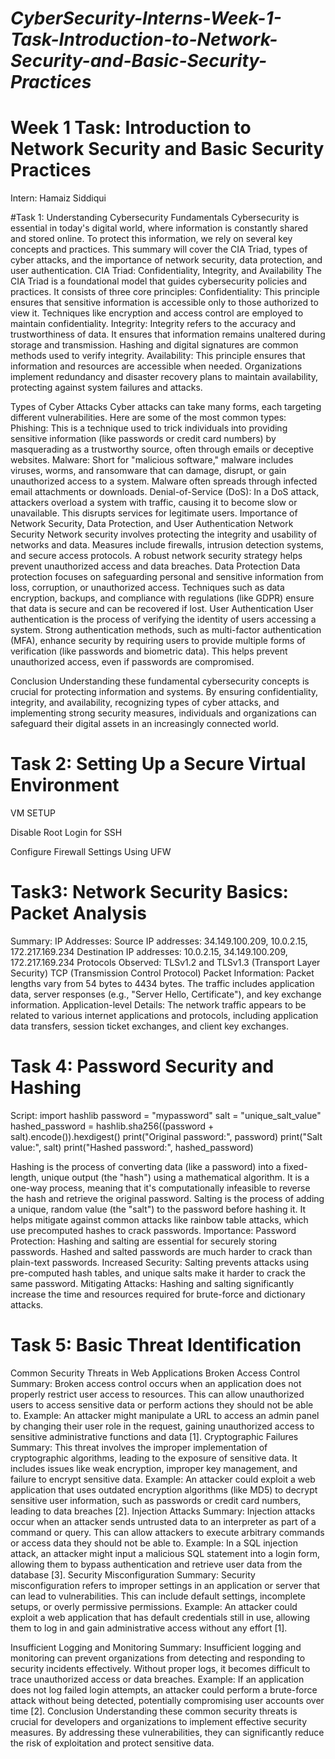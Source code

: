 # *CyberSecurity-Interns-Week-1-Task-Introduction-to-Network-Security-and-Basic-Security-Practices*

# Week 1 Task: Introduction to Network Security and Basic Security Practices

Intern: Hamaiz Siddiqui

#Task 1: Understanding Cybersecurity Fundamentals
Cybersecurity is essential in today's digital world, where information is constantly shared and stored online. To protect this information, we rely on several key concepts and practices. This summary will cover the CIA Triad, types of cyber attacks, and the importance of network security, data protection, and user authentication.
CIA Triad: Confidentiality, Integrity, and Availability
The CIA Triad is a foundational model that guides cybersecurity policies and practices. It consists of three core principles:
Confidentiality: This principle ensures that sensitive information is accessible only to those authorized to view it. Techniques like encryption and access control are employed to maintain confidentiality.
Integrity: Integrity refers to the accuracy and trustworthiness of data. It ensures that information remains unaltered during storage and transmission. Hashing and digital signatures are common methods used to verify integrity.
Availability: This principle ensures that information and resources are accessible when needed. Organizations implement redundancy and disaster recovery plans to maintain availability, protecting against system failures and attacks.

 
Types of Cyber Attacks
Cyber attacks can take many forms, each targeting different vulnerabilities. Here are some of the most common types:
Phishing: This is a technique used to trick individuals into providing sensitive information (like passwords or credit card numbers) by masquerading as a trustworthy source, often through emails or deceptive websites.
Malware: Short for "malicious software," malware includes viruses, worms, and ransomware that can damage, disrupt, or gain unauthorized access to a system. Malware often spreads through infected email attachments or downloads.
Denial-of-Service (DoS): In a DoS attack, attackers overload a system with traffic, causing it to become slow or unavailable. This disrupts services for legitimate users.
Importance of Network Security, Data Protection, and User Authentication
Network Security
Network security involves protecting the integrity and usability of networks and data. Measures include firewalls, intrusion detection systems, and secure access protocols. A robust network security strategy helps prevent unauthorized access and data breaches.
Data Protection
Data protection focuses on safeguarding personal and sensitive information from loss, corruption, or unauthorized access. Techniques such as data encryption, backups, and compliance with regulations (like GDPR) ensure that data is secure and can be recovered if lost.
User Authentication
User authentication is the process of verifying the identity of users accessing a system. Strong authentication methods, such as multi-factor authentication (MFA), enhance security by requiring users to provide multiple forms of verification (like passwords and biometric data). This helps prevent unauthorized access, even if passwords are compromised.

Conclusion
Understanding these fundamental cybersecurity concepts is crucial for protecting information and systems. By ensuring confidentiality, integrity, and availability, recognizing types of cyber attacks, and implementing strong security measures, individuals and organizations can safeguard their digital assets in an increasingly connected world.


# Task 2: Setting Up a Secure Virtual Environment

VM SETUP
 
 


Disable Root Login for SSH
 
 
 
	











Configure Firewall Settings Using UFW
 



# Task3: Network Security Basics: Packet Analysis
 

Summary:
IP Addresses:
Source IP addresses: 34.149.100.209, 10.0.2.15, 172.217.169.234
Destination IP addresses: 10.0.2.15, 34.149.100.209, 172.217.169.234
Protocols Observed:
TLSv1.2 and TLSv1.3 (Transport Layer Security)
TCP (Transmission Control Protocol)
Packet Information:
Packet lengths vary from 54 bytes to 4434 bytes.
The traffic includes application data, server responses (e.g., "Server Hello, Certificate"), and key exchange information.
Application-level Details:
The network traffic appears to be related to various internet applications and protocols, including application data transfers, session ticket exchanges, and client key exchanges.

# Task 4: Password Security and Hashing

Script:
import hashlib
password = "mypassword"
salt = "unique_salt_value"
hashed_password = hashlib.sha256((password + salt).encode()).hexdigest()
print("Original password:", password)
print("Salt value:", salt)
print("Hashed password:", hashed_password)

 
Hashing is the process of converting data (like a password) into a fixed-length, unique output (the "hash") using a mathematical algorithm. It  is a one-way process, meaning that it's computationally infeasible to reverse the hash and retrieve the original password.
Salting is the process of adding a unique, random value (the "salt") to the password before hashing it. It helps mitigate against common attacks like rainbow table attacks, which use precomputed hashes to crack passwords.
Importance:
 Password Protection: Hashing and salting are essential for securely storing passwords. Hashed and salted passwords are much harder to crack than plain-text passwords.
 Increased Security: Salting prevents attacks using pre-computed hash tables, and unique salts make it harder to crack the same password.
 Mitigating Attacks: Hashing and salting significantly increase the time and resources required for brute-force and dictionary attacks.

# Task 5: Basic Threat Identification

Common Security Threats in Web Applications
Broken Access Control
Summary: Broken access control occurs when an application does not properly restrict user access to resources. This can allow unauthorized users to access sensitive data or perform actions they should not be able to.
Example: An attacker might manipulate a URL to access an admin panel by changing their user role in the request, gaining unauthorized access to sensitive administrative functions and data [1].
Cryptographic Failures
Summary: This threat involves the improper implementation of cryptographic algorithms, leading to the exposure of sensitive data. It includes issues like weak encryption, improper key management, and failure to encrypt sensitive data.
Example: An attacker could exploit a web application that uses outdated encryption algorithms (like MD5) to decrypt sensitive user information, such as passwords or credit card numbers, leading to data breaches [2].
Injection Attacks
Summary: Injection attacks occur when an attacker sends untrusted data to an interpreter as part of a command or query. This can allow attackers to execute arbitrary commands or access data they should not be able to.
Example: In a SQL injection attack, an attacker might input a malicious SQL statement into a login form, allowing them to bypass authentication and retrieve user data from the database [3].
Security Misconfiguration
Summary: Security misconfiguration refers to improper settings in an application or server that can lead to vulnerabilities. This can include default settings, incomplete setups, or overly permissive permissions.
Example: An attacker could exploit a web application that has default credentials still in use, allowing them to log in and gain administrative access without any effort [1].


Insufficient Logging and Monitoring
Summary: Insufficient logging and monitoring can prevent organizations from detecting and responding to security incidents effectively. Without proper logs, it becomes difficult to trace unauthorized access or data breaches.
Example: If an application does not log failed login attempts, an attacker could perform a brute-force attack without being detected, potentially compromising user accounts over time [2].
Conclusion
Understanding these common security threats is crucial for developers and organizations to implement effective security measures. By addressing these vulnerabilities, they can significantly reduce the risk of exploitation and protect sensitive data.




